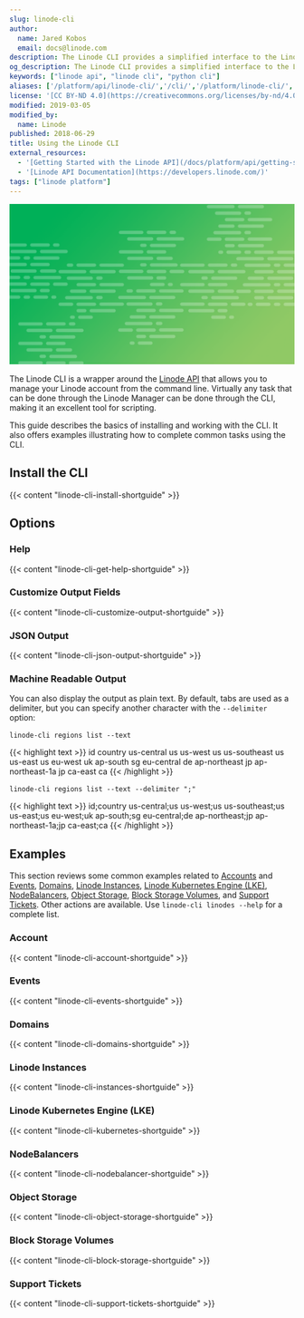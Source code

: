```yaml
---
slug: linode-cli
author:
  name: Jared Kobos
  email: docs@linode.com
description: The Linode CLI provides a simplified interface to the Linode API. This guide shows how to install the CLI and describes how to perform basic tasks from the command line.
og_description: The Linode CLI provides a simplified interface to the Linode API. This guide shows how to install the CLI and describes how to perform basic tasks from the command line.
keywords: ["linode api", "linode cli", "python cli"]
aliases: ['/platform/api/linode-cli/','/cli/','/platform/linode-cli/','/platform/api/using-the-linode-cli/']
license: '[CC BY-ND 4.0](https://creativecommons.org/licenses/by-nd/4.0)'
modified: 2019-03-05
modified_by:
  name: Linode
published: 2018-06-29
title: Using the Linode CLI
external_resources:
  - '[Getting Started with the Linode API](/docs/platform/api/getting-started-with-the-linode-api/)'
  - '[Linode API Documentation](https://developers.linode.com/)'
tags: ["linode platform"]
---
```


![Linode CLI](using-the-linode-cli.png "Linode CLI")

The Linode CLI is a wrapper around the [Linode API](https://developers.linode.com) that allows you to manage your Linode account from the command line. Virtually any task that can be done through the Linode Manager can be done through the CLI, making it an excellent tool for scripting.

This guide describes the basics of installing and working with the CLI. It also offers examples illustrating how to complete common tasks using the CLI.

## Install the CLI

{{< content "linode-cli-install-shortguide" >}}

## Options

### Help

{{< content "linode-cli-get-help-shortguide" >}}

### Customize Output Fields

{{< content "linode-cli-customize-output-shortguide" >}}

### JSON Output

{{< content "linode-cli-json-output-shortguide" >}}

### Machine Readable Output

You can also display the output as plain text. By default, tabs are used as a delimiter, but you can specify another character with the `--delimiter` option:

    linode-cli regions list --text

{{< highlight text >}}
id	country
us-central	us
us-west	us
us-southeast	us
us-east	us
eu-west	uk
ap-south	sg
eu-central	de
ap-northeast	jp
ap-northeast-1a	jp
ca-east         ca
{{< /highlight >}}

    linode-cli regions list --text --delimiter ";"

{{< highlight text >}}
id;country
us-central;us
us-west;us
us-southeast;us
us-east;us
eu-west;uk
ap-south;sg
eu-central;de
ap-northeast;jp
ap-northeast-1a;jp
ca-east;ca
{{< /highlight >}}

## Examples

This section reviews some common examples related to [Accounts](#account) and [Events](#events), [Domains](#domains), [Linode Instances](#linode-instances), [Linode Kubernetes Engine (LKE)](#linode-kubernetes-engine-lke), [NodeBalancers](#nodebalancers), [Object Storage](#object-storage), [Block Storage Volumes](#block-storage-volumes), and [Support Tickets](#support-tickets). Other actions are available. Use `linode-cli linodes --help` for a complete list.

### Account

{{< content "linode-cli-account-shortguide" >}}

### Events

{{< content "linode-cli-events-shortguide" >}}

### Domains

{{< content "linode-cli-domains-shortguide" >}}

### Linode Instances

{{< content "linode-cli-instances-shortguide" >}}

### Linode Kubernetes Engine (LKE)

{{< content "linode-cli-kubernetes-shortguide" >}}

### NodeBalancers

{{< content "linode-cli-nodebalancer-shortguide" >}}

### Object Storage

{{< content "linode-cli-object-storage-shortguide" >}}

### Block Storage Volumes

{{< content "linode-cli-block-storage-shortguide" >}}

### Support Tickets

{{< content "linode-cli-support-tickets-shortguide" >}}
